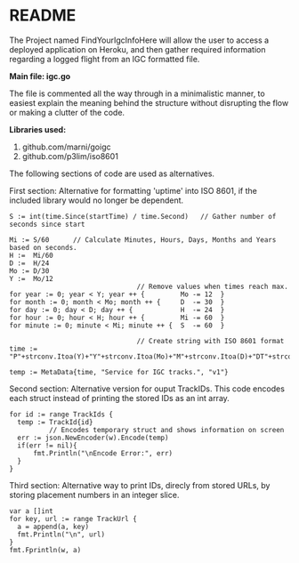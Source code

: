 # README

The Project named FindYourIgcInfoHere will allow the user to access a deployed application on Heroku, 
and then gather required information regarding a logged flight from an IGC formatted file.


**Main file: igc.go**

The file is commented all the way through in a minimalistic manner, to easiest explain the meaning 
behind the structure without disrupting the flow or making a clutter of the code.


**Libraries used:**

1. github.com/marni/goigc	
2. github.com/p3lim/iso8601	



The following sections of code are used as alternatives.

First section: Alternative for formatting 'uptime' into ISO 8601, 
if the included library would no longer be dependent.


```
S := int(time.Since(startTime) / time.Second)	// Gather number of seconds since start

Mi := S/60		// Calculate Minutes, Hours, Days, Months and Years based on seconds.
H :=  Mi/60
D :=  H/24
Mo := D/30
Y :=  Mo/12
              	                // Remove values when times reach max.			
for year := 0; year < Y; year ++ { 	       Mo -= 12  }
for month := 0; month < Mo; month ++ { 	   D  -= 30  }
for day := 0; day < D; day ++ { 	       H  -= 24  }
for hour := 0; hour < H; hour ++ { 	       Mi -= 60  }
for minute := 0; minute < Mi; minute ++ {  S  -= 60  } 

              	                // Create string with ISO 8601 format
time := "P"+strconv.Itoa(Y)+"Y"+strconv.Itoa(Mo)+"M"+strconv.Itoa(D)+"DT"+strconv.Itoa(H)+"H"+strconv.Itoa(Mi)+"M"+strconv.Itoa(S)+"S"

temp := MetaData{time, "Service for IGC tracks.", "v1"}
```

Second section: Alternative version for ouput TrackIDs. This code encodes each struct instead 
of printing the stored IDs as an int array.


```
for id := range TrackIds {
  temp := TrackId{id}
          // Encodes temporary struct and shows information on screen
  err := json.NewEncoder(w).Encode(temp)
  if(err != nil){
      fmt.Println("\nEncode Error:", err)
  }
}
```


Third section: Alternative way to print IDs, direcly from stored URLs, by storing
placement numbers in an integer slice.


```
var a []int
for key, url := range TrackUrl {
  a = append(a, key)
  fmt.Println("\n", url)
}
fmt.Fprintln(w, a)
```

